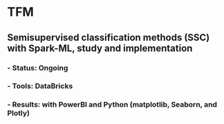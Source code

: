 # TFM 
## Semisupervised classification methods (SSC) with Spark-ML, study and implementation 

### - Status: Ongoing
### - Tools: DataBricks
### - Results: with PowerBI and Python (matplotlib, Seaborn, and Plotly) 
